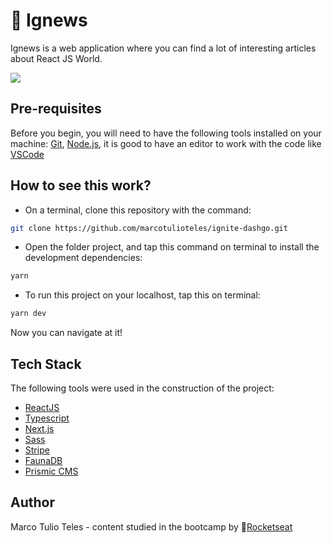 # 📰 Ignews

Ignews is a web application where you can find a lot of interesting articles about React JS World.

![](/public/images/gif-presentation.gif)

## Pre-requisites

Before you begin, you will need to have the following tools installed on your machine: [Git](https://git-scm.com), [Node.js](https://nodejs.org/en/), it is good to have an editor to work with the code like [VSCode](https://code.visualstudio.com/)

## How to see this work?

- On a terminal, clone this repository with the command:

```bash
git clone https://github.com/marcotulioteles/ignite-dashgo.git
```

- Open the folder project, and tap this command on terminal to install the development dependencies:

```bash
yarn
```

- To run this project on your localhost, tap this on terminal:

```bash
yarn dev
```

Now you can navigate at it!

## Tech Stack

The following tools were used in the construction of the project:

- [ReactJS](https://reactjs.org/)
- [Typescript](https://www.typescriptlang.org/)
- [Next.js](https://nextjs.org/)
- [Sass](https://sass-lang.com/)
- [Stripe](https://stripe.com/en-br)
- [FaunaDB](https://fauna.com/)
- [Prismic CMS](https://prismic.io)

## Author
Marco Tulio Teles - content studied in the bootcamp by 🚀[Rocketseat](https://rocketseat.com.br/)